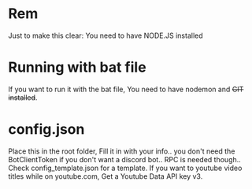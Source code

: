 # Rem
Just to make this clear: You need to have NODE.JS installed

# Running with bat file
If you want to run it with the bat file, You need to have nodemon and ~~GIT installed~~.

# config.json
Place this in the root folder, Fill it in with your info.. you don't need the BotClientToken if you don't want a discord bot.. RPC is needed though.. Check config_template.json for a template.
If you want to youtube video titles while on youtube.com, Get a Youtube Data API key v3.